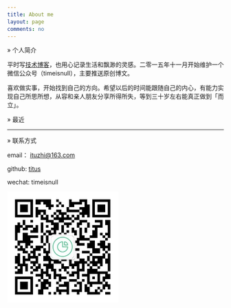 ```yaml
---
title: About me
layout: page
comments: no
---
```


» 个人简介

平时写[技术博客](http://fuzhii.com)，也用心记录生活和飘渺的灵感。二零一五年十一月开始维护一个微信公众号（timeisnull），主要推送原创博文。 

喜欢做实事，开始找到自己的方向。希望以后的时间能跟随自己的内心，有能力实现自己所思所想，从容和亲人朋友分享所得所失，等到三十岁左右能真正做到「而立」。

» 最近

<script type="text/javascript" src="http://www.douban.com/service/badge/timenull/?selection=latest&amp;picsize=small&amp;hideself=on&amp;show=collection&amp;n=10&amp;hidelogo=on&amp;cat=movie%7Cbook&amp;columns=5"></script>

-----------------------------

» 联系方式

email： ituzhi@163.com

github: [titus](https://github.com/huangtuzhi)

wechat: timeisnull

![wechat](/assets/images/qrcode_for_mp.jpg)


